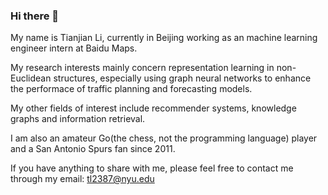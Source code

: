 ### Hi there 👋 
My name is Tianjian Li, currently in Beijing working as an machine learning engineer intern at Baidu Maps.  
  
My research interests mainly concern representation learning in non-Euclidean structures, 
especially using graph neural networks to enhance the performace of traffic planning and forecasting models.  

My other fields of interest include recommender systems, knowledge graphs and information retrieval.  

I am also an amateur Go(the chess, not the programming language) player and a San Antonio Spurs fan since 2011.  

If you have anything to share with me, please feel free to contact me through my email: tl2387@nyu.edu


